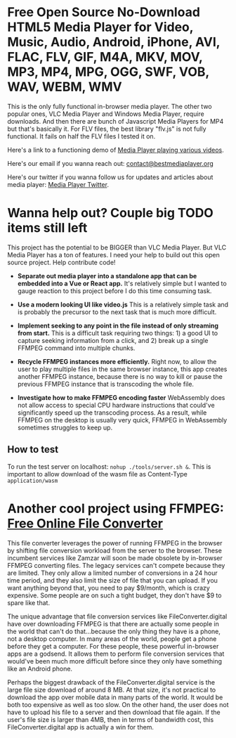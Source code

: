 # Free Open Source No-Download HTML5 Media Player for Video, Music, Audio, Android, iPhone, AVI, FLAC, FLV, GIF, M4A, MKV, MOV, MP3, MP4, MPG, OGG, SWF, VOB, WAV, WEBM, WMV #

This is the only fully functional in-browser media player. The other two popular ones, VLC Media Player and Windows Media Player, require downloads. And then there are bunch of Javascript Media Players for MP4 but that's basically it. For FLV files, the best library "flv.js" is not fully functional. It fails on half the FLV files I tested it on.

Here's a link to a functioning demo of [Media Player playing various videos](https://bestmediaplayer.org/).

Here's our email if you wanna reach out: contact@bestmediaplayer.org

Here's our twitter if you wanna follow us for updates and articles about media player: [Media Player Twitter](https://twitter.com/MediaPlayer13).

# Wanna help out? Couple big TODO items still left #

This project has the potential to be BIGGER than VLC Media Player. But VLC Media Player has a ton of features. I need your help to build out this open source project. Help contribute code!

- **Separate out media player into a standalone app that can be embedded into a Vue or React app.**
It's relatively simple but I wanted to gauge reaction to this project before I do this time consuming task.

- **Use a modern looking UI like video.js**
This is a relatively simple task and is probably the precursor to the next task that is much more difficult.

- **Implement seeking to any point in the file instead of only streaming from start.**
This is a difficult task requiring two things: 1) a good UI to capture seeking information from a click, and 2) break up a single FFMPEG command into multiple chunks.

- **Recycle FFMPEG instances more efficiently.**
Right now, to allow the user to play multiple files in the same browser instance, this app creates another FFMPEG instance, because there is no way to kill or pause the previous FFMPEG instance that is transcoding the whole file.

- **Investigate how to make FFMPEG encoding faster**
WebAssembly does not allow access to special CPU hardware instructions that could've significantly speed up the transcoding process. As a result, while FFMPEG on the desktop is usually very quick, FFMPEG in WebAssembly sometimes struggles to keep up.

## How to test ##
To run the test server on localhost: `nohup ./tools/server.sh &`. This is important to allow download of the wasm file as Content-Type `application/wasm`

# Another cool project using FFMPEG: [Free Online File Converter](https://fileconverter.digital/) #

This file converter leverages the power of running FFMPEG in the browser by shifting file conversion workload from the server to the browser. These incumbent services like Zamzar will soon be made obsolete by in-browser FFMPEG converting files. The legacy services can't compete because they are limited. They only allow a limited number of conversions in a 24 hour time period, and they also limit the size of file that you can upload. If you want anything beyond that, you need to pay $9/month, which is crazy expensive. Some people are on such a tight budget, they don't have $9 to spare like that.

The unique advantage that file conversion services like FileConverter.digital have over downloading FFMPEG is that there are actually some people in the world that can't do that...because the only thing they have is a phone, not a desktop computer. In many areas of the world, people get a phone before they get a computer. For these people, these powerful in-browser apps are a godsend. It allows them to perform file conversion services that would've been much more difficult before since they only have something like an Android phone.

Perhaps the biggest drawback of the FileConverter.digital service is the large file size download of around 8 MB. At that size, it's not practical to download the app over mobile data in many parts of the world. It would be both too expensive as well as too slow. On the other hand, the user does not have to upload his file to a server and then download that file again. If the user's file size is larger than 4MB, then in terms of bandwidth cost, this FileConverter.digital app is actually a win for them.
